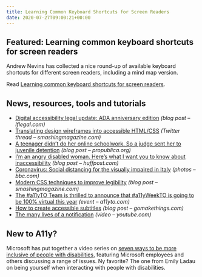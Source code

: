 ```yaml
---
title: Learning Common Keyboard Shortcuts for Screen Readers
date: 2020-07-27T09:00:21+00:00
---
```


## Featured: Learning common keyboard shortcuts for screen readers

Andrew Nevins has collected a nice round-up of available keyboard shortcuts for different screen readers, including a mind map version.

Read [Learning common keyboard shortcuts for screen readers](https://www.a11yproject.com/posts/2020-07-24-learning-common-keyboard-shortcuts-for-screen-readers/).

## News, resources, tools and tutorials

* [Digital accessibility legal update: ADA anniversary edition](https://www.lflegal.com/2020/07/ada30-update/) _(blog post – lflegal.com)_
* [Translating design wireframes into accessible HTML/CSS](https://www.smashingmagazine.com/2020/07/design-wireframes-accessible-html-css/) _(Twitter thread – smashingmagazine.com)_
* [A teenager didn’t do her online schoolwork. So a judge sent her to juvenile detention](https://www.propublica.org/article/a-teenager-didnt-do-her-online-schoolwork-so-a-judge-sent-her-to-juvenile-detention) _(blog post – propublica.org)_
* [I’m an angry disabled woman. Here’s what I want you to know about inaccessibility](https://www.huffpost.com/entry/angry-disabled-woman-inaccessibility_n_5f11bd44c5b6d14c33668080) _(blog post – huffpost.com)_
* [Coronavirus: Social distancing for the visually impaired in Italy](https://www.bbc.com/news/in-pictures-53403780) _(photos – bbc.com)_
* [Modern CSS techniques to improve legibility](https://www.smashingmagazine.com/2020/07/css-techniques-legibility/) _(blog post – smashingmagazine.com)_
* [The #a11yTO Team is thrilled to announce that #a11yWeekTO is going to be 100% virtual this year](https://a11yto.com/) _(event – a11yto.com)_
* [How to create accessible subtitles](https://gomakethings.com/how-to-create-accessible-subtitles/) _(blog post – gomakethings.com)_
* [The many lives of a notification](https://www.youtube.com/watch?v=W5YAaLLBKhQ) _(video – youtube.com)_

## New to A11y?

Microsoft has put together a video series on [seven ways to be more inclusive of people with disabilities](https://news.microsoft.com/stories/simplethingscount), featuring Microsoft employees and others discussing a range of issues. Ny favorite? The one from Emily Ladau on being yourself when interacting with people with disabilities.